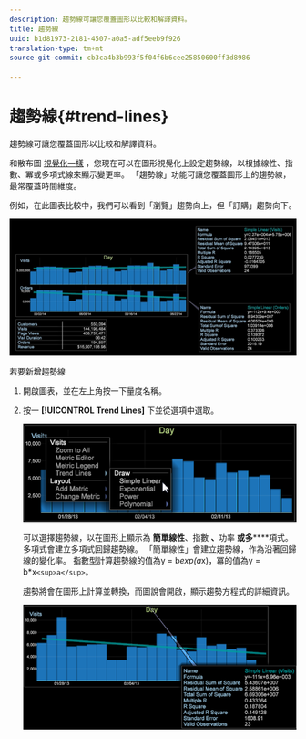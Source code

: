```yaml
---
description: 趨勢線可讓您覆蓋圖形以比較和解譯資料。
title: 趨勢線
uuid: b1d81973-2181-4507-a0a5-adf5eeb9f926
translation-type: tm+mt
source-git-commit: cb3ca4b3b993f5f04f6b6cee25850600ff3d8986

---
```



# 趨勢線{#trend-lines}

趨勢線可讓您覆蓋圖形以比較和解譯資料。

和散布圖 [視覺化一樣](https://docs.adobe.com/content/help/en/data-workbench/using/client/analysis-visualizations/c-scat-plots.html) ，您現在可以在圖形視覺化上設定趨勢線，以根據線性、指數、冪或多項式線來顯示變更率。 「趨勢線」功能可讓您覆蓋圖形上的趨勢線，最常覆蓋時間維度。

例如，在此圖表比較中，我們可以看到「瀏覽」趨勢向上，但「訂購」趨勢向下。

![](assets/trend_line.png)

若要新增趨勢線

1. 開啟圖表，並在左上角按一下量度名稱。
1. 按一 **[!UICONTROL Trend Lines]** 下並從選項中選取。

   ![](assets/trend_line_graph.png)

   可以選擇趨勢線，以在圖形上顯示為 **簡單線性**、指數 **、**&#x200B;功率 **或多******&#x200B;項式。 多項式會建立多項式回歸趨勢線。 「簡單線性」會建立趨勢線，作為沿著回歸線的變化率。 指數型計算趨勢線的值為y = b*exp(a*x)，冪的值為y = b*x`<sup>a</sup>`。

   趨勢將會在圖形上計算並轉換，而圖說會開啟，顯示趨勢方程式的詳細資訊。

   ![](assets/trend_line_detail.png)

